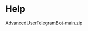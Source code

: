 # Help


[AdvancedUserTelegramBot-main.zip](https://github.com/user-attachments/files/22080037/AdvancedUserTelegramBot-main.zip)
